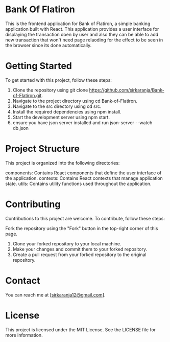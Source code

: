 # Bank Of Flatiron

This is the frontend application for Bank of Flatiron, a simple banking application built with React. This application provides a user interface for displaying the transaction doen by user and also they can be able to add new transaction that won't need page relaoding for the effect to be seen in the browser since its done automatically. 

# Getting Started
To get started with this project, follow these steps:

1. Clone the repository using git clone https://github.com/sirkaranja/Bank-of-Flatiron.git.
2. Navigate to the project directory using cd Bank-of-Flatiron.
3. Navigate to the src directory using cd src.
4. Install the required dependencies using npm install.
5. Start the development server using npm start.
6. ensure you have json server installed and run json-server --watch db.json

# Project Structure
This project is organized into the following directories:

components: Contains React components that define the user interface of the application.
contexts: Contains React contexts that manage application state.
utils: Contains utility functions used throughout the application.

# Contributing
Contributions to this project are welcome. To contribute, follow these steps:

Fork the repository using the "Fork" button in the top-right corner of this page.
1. Clone your forked repository to your local machine.
2. Make your changes and commit them to your forked repository.
3. Create a pull request from your forked repository to the original repository.

# Contact
You can reach me at [sirkaranja12@gmail.com].

# License
This project is licensed under the MIT License. See the LICENSE file for more information.
